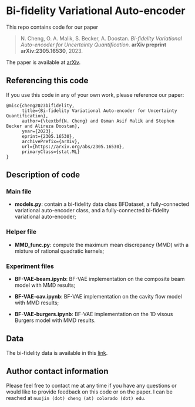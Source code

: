 # Bi-fidelity Variational Auto-encoder

This repo contains code for our paper 
> N. Cheng, O. A. Malik, S. Becker, A. Doostan.
> *Bi-fidelity Variational Auto-encoder for Uncertainty Quantification*.
> **arXiv preprint arXiv:2305.16530**,
> 2023.

The paper is available at [arXiv](https://arxiv.org/abs/2305.16530).

## Referencing this code

If you use this code in any of your own work, please reference our paper:
```
@misc{cheng2023bifidelity,
      title={Bi-fidelity Variational Auto-encoder for Uncertainty Quantification}, 
      author={\textbf{N. Cheng} and Osman Asif Malik and Stephen Becker and Alireza Doostan},
      year={2023},
      eprint={2305.16530},
      archivePrefix={arXiv},
      url={https://arxiv.org/abs/2305.16530},
      primaryClass={stat.ML}
}
```

## Description of code 
### Main file 

- **models.py**: contain a bi-fidelity data class BFDataset, a fully-connected variational auto-encoder class, and a fully-connected bi-fidelity variational auto-encoder; 

### Helper file

- **MMD_func.py**: compute the maximum mean discrepancy (MMD) with a mixture of rational quadratic kernels;

### Experiment files

- **BF-VAE-beam.ipynb**: BF-VAE implementation on the composite beam model with MMD results;

- **BF-VAE-cav.ipynb**: BF-VAE implementation on the cavity flow model with MMD results;

- **BF-VAE-burgers.ipynb**: BF-VAE implementation on the 1D visous Burgers model with MMD results.

## Data

The bi-fidelity data is available in this [link](https://zenodo.org/record/10263107). 

## Author contact information

Please feel free to contact me at any time if you have any questions or would like to provide feedback on this code or on the paper. I can be reached at `nuojin (dot) cheng (at) colorado (dot) edu`. 

